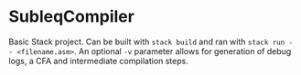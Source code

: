 # SubleqCompiler

Basic Stack project. Can be built with `stack build` and ran with `stack run -- <filename.asm>`. An optional `-v` parameter allows for generation of debug logs, a CFA and intermediate compilation steps.
